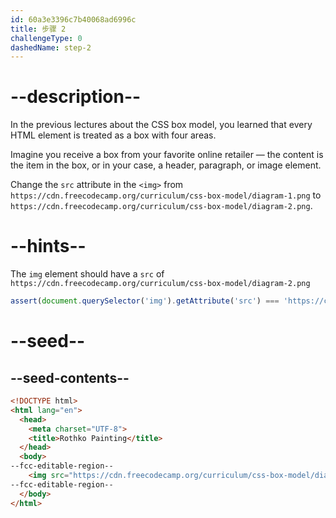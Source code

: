 ```yaml
---
id: 60a3e3396c7b40068ad6996c
title: 步骤 2
challengeType: 0
dashedName: step-2
---
```


# --description--

In the previous lectures about the CSS box model, you learned that every HTML element is treated as a box with four areas.

Imagine you receive a box from your favorite online retailer — the content is the item in the box, or in your case, a header, paragraph, or image element.

Change the `src` attribute in the `<img>` from `https://cdn.freecodecamp.org/curriculum/css-box-model/diagram-1.png` to `https://cdn.freecodecamp.org/curriculum/css-box-model/diagram-2.png`.

# --hints--

The `img` element should have a `src` of `https://cdn.freecodecamp.org/curriculum/css-box-model/diagram-2.png`

```js
assert(document.querySelector('img').getAttribute('src') === 'https://cdn.freecodecamp.org/curriculum/css-box-model/diagram-2.png');
```

# --seed--

## --seed-contents--

```html
<!DOCTYPE html>
<html lang="en">
  <head>
    <meta charset="UTF-8">
    <title>Rothko Painting</title>
  </head>
  <body>
--fcc-editable-region--
    <img src="https://cdn.freecodecamp.org/curriculum/css-box-model/diagram-1.png">
--fcc-editable-region--
  </body>
</html>
```

